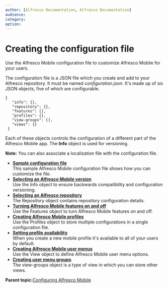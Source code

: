 ```yaml
---
author: [Alfresco Documentation, Alfresco Documentation]
audience: 
category: 
option: 
---
```


# Creating the configuration file

Use the Alfresco Mobile configuration file to customize Alfresco Mobile for your users.

The configuration file is a JSON file which you create and add to your Alfresco repository. It must be named *configuration.json*. It's made up of six JSON objects, five of which are configurable.

```
{
   "info": {},
   "repository": {},
   "features": [],
   "profiles": {},
   "view-groups": [],
   "views": {}
 }
```

Each of these objects controls the configuration of a different part of the Alfresco Mobile app. The **Info** object is used for versioning.

**Note:** You can also associate a localization file with the configuration file.

-   **[Sample configuration file](../references/mobile-config-file.md)**  
This sample Alfresco Mobile configuration file shows how you can customize the file.
-   **[Selecting an Alfresco Mobile version](../references/mobile-config-info.md)**  
Use the Info object to ensure backwards compatibility and configuration versioning.
-   **[Selecting an Alfresco repository](../references/mobile-config-repository.md)**  
The Repository object contains repository configuration details.
-   **[Turning Alfresco Mobile features on and off](../references/mobile-config-features.md)**  
Use the Features object to turn Alfresco Mobile features on and off.
-   **[Creating Alfresco Mobile profiles](../references/mobile-config-profiles.md)**  
Use the Profiles object to store multiple configurations in a single configuration file.
-   **[Setting profile availability](../references/mobile-config-access.md)**  
When you create a new mobile profile it's available to all of your users by default.
-   **[Creating Alfresco Mobile user menus](../references/mobile-config-views.md)**  
Use the View object to define Alfresco Mobile user menu options.
-   **[Creating user menu groups](../references/mobile-config-view-groups.md)**  
The view-groups object is a type of view in which you can store other views.

**Parent topic:**[Configuring Alfresco Mobile](../topics/mobile-config.md)

